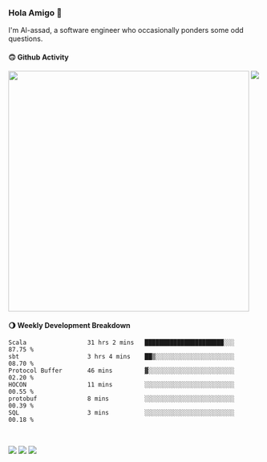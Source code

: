 ### Hola Amigo 🤣   

I'm Al-assad, a software engineer who occasionally ponders some odd questions.  
 
#### 🙃 Github Activity 
<div>
  <img src="https://github-readme-stats.vercel.app/api?username=al-assad&show_icons=true" align="top" style="display: inline-block;" width="480"/>
  <img src="https://github-readme-stats.vercel.app/api/top-langs/?username=al-assad&hide=css,html&langs_count=8&layout=compact" align="top" style="display: inline-block;"/>
</div>

#### 🌖 Weekly Development Breakdown
<!--START_SECTION:waka-->

```text
Scala                 31 hrs 2 mins   ██████████████████████░░░   87.75 %
sbt                   3 hrs 4 mins    ██▒░░░░░░░░░░░░░░░░░░░░░░   08.70 %
Protocol Buffer       46 mins         ▓░░░░░░░░░░░░░░░░░░░░░░░░   02.20 %
HOCON                 11 mins         ░░░░░░░░░░░░░░░░░░░░░░░░░   00.55 %
protobuf              8 mins          ░░░░░░░░░░░░░░░░░░░░░░░░░   00.39 %
SQL                   3 mins          ░░░░░░░░░░░░░░░░░░░░░░░░░   00.18 %
```

<!--END_SECTION:waka-->

<br>

<a href="https://twitter.com/Alassad_dev"><img src="https://img.shields.io/badge/Twitter-@Alassad__dev-blue?style=flat&logo=twitter" /></a>
<a href="https://t.me/alassad_dev"><img src="https://img.shields.io/badge/Telegram-@alassad__dev-orange?style=flat&logo=telegram" /></a>
<a href="https://al-assad.github.io"><img src="https://img.shields.io/badge/Blogs-Linying_Assad's_Blog-yellow?style=flat&logo=github" /></a>

